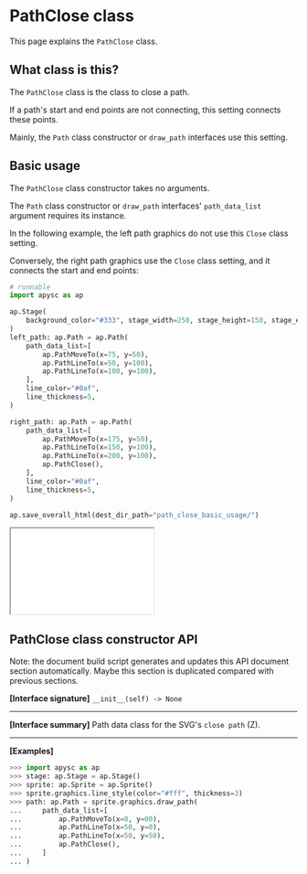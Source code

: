 # PathClose class

This page explains the `PathClose` class.

## What class is this?

The `PathClose` class is the class to close a path.

If a path's start and end points are not connecting, this setting connects these points.

Mainly, the `Path` class constructor or `draw_path` interfaces use this setting.

## Basic usage

The `PathClose` class constructor takes no arguments.

The `Path` class constructor or `draw_path` interfaces' `path_data_list` argument requires its instance.

In the following example, the left path graphics do not use this `Close` class setting.

Conversely, the right path graphics use the `Close` class setting, and it connects the start and end points:

```py
# runnable
import apysc as ap

ap.Stage(
    background_color="#333", stage_width=250, stage_height=150, stage_elem_id="stage"
)
left_path: ap.Path = ap.Path(
    path_data_list=[
        ap.PathMoveTo(x=75, y=50),
        ap.PathLineTo(x=50, y=100),
        ap.PathLineTo(x=100, y=100),
    ],
    line_color="#0af",
    line_thickness=5,
)

right_path: ap.Path = ap.Path(
    path_data_list=[
        ap.PathMoveTo(x=175, y=50),
        ap.PathLineTo(x=150, y=100),
        ap.PathLineTo(x=200, y=100),
        ap.PathClose(),
    ],
    line_color="#0af",
    line_thickness=5,
)

ap.save_overall_html(dest_dir_path="path_close_basic_usage/")
```

<iframe src="static/path_close_basic_usage/index.html" width="250" height="150"></iframe>

## PathClose class constructor API

<!-- Docstring: apysc._geom.path_close.PathClose.__init__ -->

<span class="inconspicuous-txt">Note: the document build script generates and updates this API document section automatically. Maybe this section is duplicated compared with previous sections.</span>

**[Interface signature]** `__init__(self) -> None`<hr>

**[Interface summary]** Path data class for the SVG's `close path` (Z).<hr>

**[Examples]**

```py
>>> import apysc as ap
>>> stage: ap.Stage = ap.Stage()
>>> sprite: ap.Sprite = ap.Sprite()
>>> sprite.graphics.line_style(color="#fff", thickness=3)
>>> path: ap.Path = sprite.graphics.draw_path(
...     path_data_list=[
...         ap.PathMoveTo(x=0, y=00),
...         ap.PathLineTo(x=50, y=0),
...         ap.PathLineTo(x=50, y=50),
...         ap.PathClose(),
...     ]
... )
```